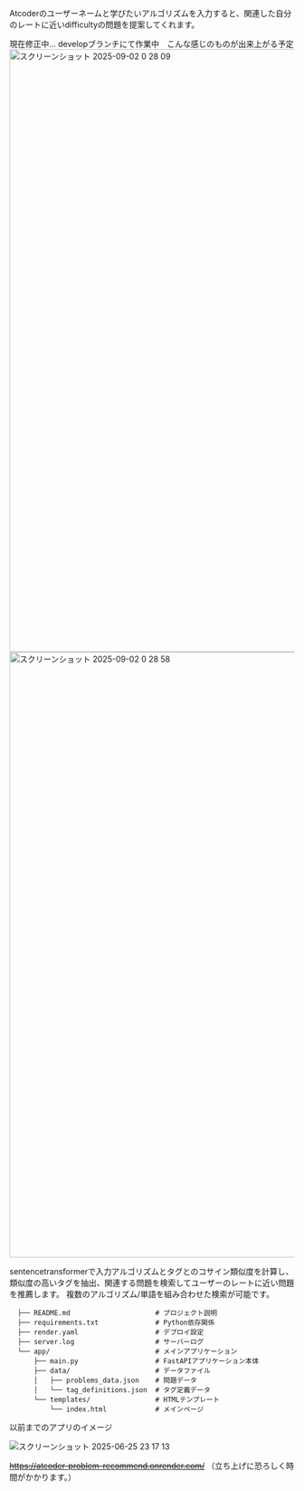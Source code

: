 Atcoderのユーザーネームと学びたいアルゴリズムを入力すると、関連した自分のレートに近いdifficultyの問題を提案してくれます。

現在修正中... developブランチにて作業中　こんな感じのものが出来上がる予定
<img width="1904" height="1064" alt="スクリーンショット 2025-09-02 0 28 09" src="https://github.com/user-attachments/assets/61fb7afa-ac6b-45ea-a40a-77a37011dfed" />
<img width="1907" height="1069" alt="スクリーンショット 2025-09-02 0 28 58" src="https://github.com/user-attachments/assets/4c975f0b-8101-4226-8964-dbeec18a1448" />


sentencetransformerで入力アルゴリズムとタグとのコサイン類似度を計算し、類似度の高いタグを抽出、関連する問題を検索してユーザーのレートに近い問題を推薦します。
複数のアルゴリズム/単語を組み合わせた検索が可能です。

```
  ├── README.md                     # プロジェクト説明
  ├── requirements.txt              # Python依存関係
  ├── render.yaml                   # デプロイ設定
  ├── server.log                    # サーバーログ
  └── app/                          # メインアプリケーション
      ├── main.py                   # FastAPIアプリケーション本体
      ├── data/                     # データファイル
      │   ├── problems_data.json    # 問題データ
      │   └── tag_definitions.json  # タグ定義データ
      └── templates/                # HTMLテンプレート
          └── index.html            # メインページ
```


以前までのアプリのイメージ

![スクリーンショット 2025-06-25 23 17 13](https://github.com/user-attachments/assets/730f19f4-c732-4229-918e-4d740d567440)







~~https://atcoder-problem-recommend.onrender.com/~~
（立ち上げに恐ろしく時間がかかります。）
